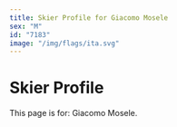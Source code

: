 ```yaml
---
title: Skier Profile for Giacomo Mosele
sex: "M"
id: "7183"
image: "/img/flags/ita.svg" 
---
```


# Skier Profile

This page is for: Giacomo Mosele.
    